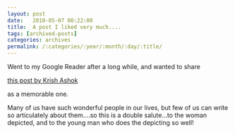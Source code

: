 ```yaml
---
layout: post
date:	2010-05-07 00:22:00
title:  A post I liked very much....
tags: [archived-posts]
categories: archives
permalink: /:categories/:year/:month/:day/:title/
---
```

Went to my Google Reader after a long while, and wanted to share 

<a href="http://krishashok.wordpress.com/2010/04/15/s-meenakshi-1917-2010/"> this post by Krish Ashok </a>

as a memorable one.

Many of us have such wonderful people in our lives, but few of us can write so articulately about them....so this is a double salute...to the woman depicted, and to the young man who does the depicting so well!
